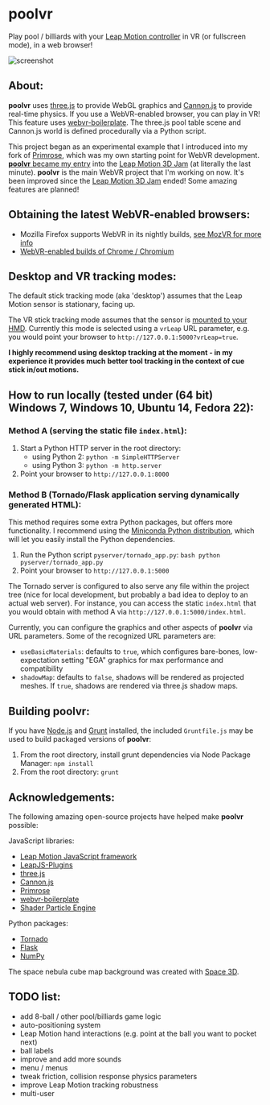 # **poolvr**

Play pool / billiards with your [Leap Motion controller](https://www.leapmotion.com) in VR (or fullscreen mode), in a web browser!

![screenshot](http://jzitelli.github.io/poolvr/images/screenshot6.png)




## About:

**poolvr** uses [three.js](http://threejs.org) to provide WebGL graphics and [Cannon.js](http://www.cannonjs.org) to provide real-time physics.
If you use a WebVR-enabled browser, you can play in VR!  This feature uses [webvr-boilerplate](https://github.com/borismus/webvr-boilerplate).
The three.js pool table scene and Cannon.js world is defined procedurally via a Python script.


This project began as an experimental example that I introduced into
my fork of [Primrose](http://www.primroseeditor.com), which was my own starting point for WebVR development.
[**poolvr** became my entry](http://subvr.itch.io/poolvr) into the [Leap Motion 3D Jam](http://itch.io/jam/leapmotion3djam) (at literally the last minute).
**poolvr** is the main WebVR project that I'm working on now.
It's been improved since the [Leap Motion 3D Jam](http://itch.io/jam/leapmotion3djam) ended!  Some amazing features are planned!




## Obtaining the latest WebVR-enabled browsers:

- Mozilla Firefox supports WebVR in its nightly builds, [see MozVR for more info](http://mozvr.com)
- [WebVR-enabled builds of Chrome / Chromium](http://blog.tojicode.com/2014/07/bringing-vr-to-chrome.html)




## Desktop and VR tracking modes:

The default stick tracking mode (aka 'desktop') assumes that the Leap Motion sensor is stationary, facing up.

The VR stick tracking mode assumes that the sensor is [mounted to your HMD](https://developer.leapmotion.com/vr-setup).
Currently this mode is selected using a `vrLeap` URL parameter, e.g. you would point your browser to `http://127.0.0.1:5000?vrLeap=true`.

**I highly recommend using desktop tracking at the moment - in my experience it provides much better tool tracking in the context of cue stick in/out motions.**




## How to run locally (tested under (64 bit) Windows 7, Windows 10, Ubuntu 14, Fedora 22):

### Method A (serving the static file `index.html`):

1. Start a Python HTTP server in the root directory:
    - using Python 2: `python -m SimpleHTTPServer`
    - using Python 3: `python -m http.server`
2. Point your browser to `http://127.0.0.1:8000`


### Method B (Tornado/Flask application serving dynamically generated HTML):

This method requires some extra Python packages, but offers more functionality.  I recommend using the [Miniconda Python distribution](http://conda.pydata.org/miniconda.html), which will let you easily install the Python dependencies.

1. Run the Python script `pyserver/tornado_app.py`: ```bash
python pyserver/tornado_app.py```
2. Point your browser to `http://127.0.0.1:5000`

The Tornado server is configured to also serve any file within the project tree (nice for local development, but probably a bad idea to deploy to an actual web server).
For instance, you can access the static `index.html` that you would obtain with method A via `http://127.0.0.1:5000/index.html`.


Currently, you can configure the graphics and other aspects of **poolvr** via URL parameters.  Some of the recognized URL parameters are:

- `useBasicMaterials`: defaults to `true`, which configures bare-bones, low-expectation setting "EGA" graphics for max performance and compatibility
- `shadowMap`: defaults to `false`, shadows will be rendered as projected meshes.  If `true`, shadows are rendered via three.js shadow maps.




## Building **poolvr**:

If you have [Node.js](https://nodejs.org) and [Grunt](http://www.gruntjs.com) installed,
the included `Gruntfile.js` may be used to build packaged versions of **poolvr**:

1. From the root directory, install grunt dependencies via Node Package Manager: `npm install`
2. From the root directory: `grunt`




## Acknowledgements:

The following amazing open-source projects have helped make **poolvr** possible:

JavaScript libraries:
  - [Leap Motion JavaScript framework](https://github.com/leapmotion/leapjs)
  - [LeapJS-Plugins](https://github.com/leapmotion/leapjs-plugins)
  - [three.js](http://threejs.org)
  - [Cannon.js](http://www.cannonjs.org)
  - [Primrose](https://www.primroseeditor.com)
  - [webvr-boilerplate](https://github.com/borismus/webvr-boilerplate)
  - [Shader Particle Engine](https://github.com/squarefeet/ShaderParticleEngine)

Python packages:
  - [Tornado](http://www.tornadoweb.org)
  - [Flask](http://flask.pocoo.org/)
  - [NumPy](http://www.numpy.org)


The space nebula cube map background was created with [Space 3D](http://wwwtyro.github.io/space-3d/#animationSpeed=1&fov=90&nebulae=true&pointStars=true&resolution=1024&seed=1bblx79ds&stars=true&sun=false).



## TODO list:

- add 8-ball / other pool/billiards game logic
- auto-positioning system
- Leap Motion hand interactions (e.g. point at the ball you want to pocket next)
- ball labels
- improve and add more sounds
- menu / menus
- tweak friction, collision response physics parameters
- improve Leap Motion tracking robustness
- multi-user
